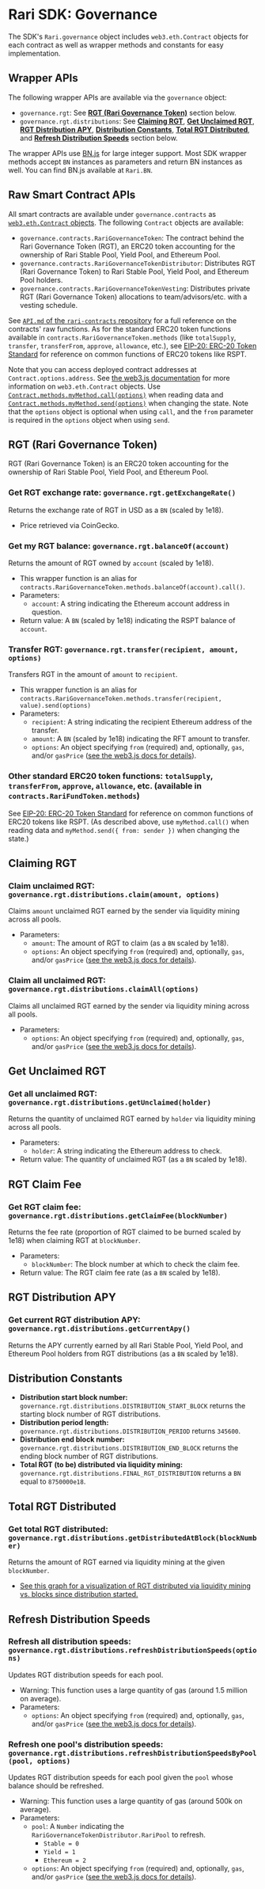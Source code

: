 # Rari SDK: Governance

The SDK's `Rari.governance` object includes `web3.eth.Contract` objects for each contract as well as wrapper methods and constants for easy implementation.

## **Wrapper APIs**

The following wrapper APIs are available via the `governance` object:

- `governance.rgt`: See [**RGT (Rari Governance Token)**](#rgt-rari-governance-token) section below.
- `governance.rgt.distributions`: See [**Claiming RGT**](#claiming-rgt), [**Get Unclaimed RGT**](#get-unclaimed-rgt), [**RGT Distribution APY**](#get-unclaimed-rgt), [**Distribution Constants**](#distribution-constants), [**Total RGT Distributed**](#total-rgt-distributed), and [**Refresh Distribution Speeds**](#get-unclaimed-rgt) section below.

The wrapper APIs use [BN.js](https://github.com/indutny/bn.js) for large integer support. Most SDK wrapper methods accept `BN` instances as parameters and return BN instances as well. You can find BN.js available at `Rari.BN`.

## **Raw Smart Contract APIs**

All smart contracts are available under `governance.contracts` as [`web3.eth.Contract` objects](https://web3js.readthedocs.io/en/v1.2.11/web3-eth-contract.html). The following `Contract` objects are available:

- `governance.contracts.RariGovernanceToken`: The contract behind the Rari Governance Token (RGT), an ERC20 token accounting for the ownership of Rari Stable Pool, Yield Pool, and Ethereum Pool.
- `governance.contracts.RariGovernanceTokenDistributor`: Distributes RGT (Rari Governance Token) to Rari Stable Pool, Yield Pool, and Ethereum Pool holders.
- `governance.contracts.RariGovernanceTokenVesting`: Distributes private RGT (Rari Governance Token) allocations to team/advisors/etc. with a vesting schedule.

See [`API.md` of the `rari-contracts` repository](https://github.com/Rari-Capital/rari-contracts/blob/master/API.md) for a full reference on the contracts' raw functions. As for the standard ERC20 token functions available in `contracts.RariGovernanceToken.methods` (like `totalSupply`, `transfer`, `transferFrom`, `approve`, `allowance`, etc.), see [EIP-20: ERC-20 Token Standard](https://eips.ethereum.org/EIPS/eip-20) for reference on common functions of ERC20 tokens like RSPT.

Note that you can access deployed contract addresses at `Contract.options.address`. See [the web3.js documentation](https://web3js.readthedocs.io/en/v1.2.11/web3-eth-contract.html) for more information on `web3.eth.Contract` objects. Use [`Contract.methods.myMethod.call(options)`](https://web3js.readthedocs.io/en/v1.2.11/web3-eth-contract.html#methods-mymethod-call) when reading data and [`Contract.methods.myMethod.send(options)`](https://web3js.readthedocs.io/en/v1.2.11/web3-eth-contract.html#methods-mymethod-send) when changing the state. Note that the `options` object is optional when using `call`, and the `from` parameter is required in the `options` object when using `send`.

## **RGT (Rari Governance Token)**

RGT (Rari Governance Token) is an ERC20 token accounting for the ownership of Rari Stable Pool, Yield Pool, and Ethereum Pool.

### **Get RGT exchange rate:** `governance.rgt.getExchangeRate()`

Returns the exchange rate of RGT in USD as a `BN` (scaled by 1e18).

- Price retrieved via CoinGecko.

### **Get my RGT balance:** `governance.rgt.balanceOf(account)`

Returns the amount of RGT owned by `account` (scaled by 1e18).

- This wrapper function is an alias for `contracts.RariGovernanceToken.methods.balanceOf(account).call()`.
- Parameters:
  - `account`: A string indicating the Ethereum account address in question.
- Return value: A `BN` (scaled by 1e18) indicating the RSPT balance of `account`.

### **Transfer RGT:** `governance.rgt.transfer(recipient, amount, options)`

Transfers RGT in the amount of `amount` to `recipient`.

- This wrapper function is an alias for `contracts.RariGovernanceToken.methods.transfer(recipient, value).send(options)`
- Parameters:
  - `recipient`: A string indicating the recipient Ethereum address of the transfer.
  - `amount`: A `BN` (scaled by 1e18) indicating the RFT amount to transfer.
  - `options`: An object specifying `from` (required) and, optionally, `gas`, and/or `gasPrice` ([see the web3.js docs for details](https://web3js.readthedocs.io/en/v1.2.11/web3-eth-contract.html#methods-mymethod-send)).

### **Other standard ERC20 token functions:** `totalSupply`, `transferFrom`, `approve`, `allowance`, etc. (available in `contracts.RariFundToken.methods`)

See [EIP-20: ERC-20 Token Standard](https://eips.ethereum.org/EIPS/eip-20) for reference on common functions of ERC20 tokens like RSPT. (As described above, use `myMethod.call()` when reading data and `myMethod.send({ from: sender })` when changing the state.)

## **Claiming RGT**

### **Claim unclaimed RGT:** `governance.rgt.distributions.claim(amount, options)`

Claims `amount` unclaimed RGT earned by the sender via liquidity mining across all pools.

- Parameters:
  - `amount`: The amount of RGT to claim (as a `BN` scaled by 1e18).
  - `options`: An object specifying `from` (required) and, optionally, `gas`, and/or `gasPrice` ([see the web3.js docs for details](https://web3js.readthedocs.io/en/v1.2.11/web3-eth-contract.html#methods-mymethod-send)).

### **Claim all unclaimed RGT:** `governance.rgt.distributions.claimAll(options)`

Claims all unclaimed RGT earned by the sender via liquidity mining across all pools.

- Parameters:
  - `options`: An object specifying `from` (required) and, optionally, `gas`, and/or `gasPrice` ([see the web3.js docs for details](https://web3js.readthedocs.io/en/v1.2.11/web3-eth-contract.html#methods-mymethod-send)).

## **Get Unclaimed RGT**

### **Get all unclaimed RGT:** `governance.rgt.distributions.getUnclaimed(holder)`

Returns the quantity of unclaimed RGT earned by `holder` via liquidity mining across all pools.

- Parameters:
  - `holder`: A string indicating the Ethereum address to check.
- Return value: The quantity of unclaimed RGT (as a `BN` scaled by 1e18).

## **RGT Claim Fee**

### **Get RGT claim fee:** `governance.rgt.distributions.getClaimFee(blockNumber)`

Returns the fee rate (proportion of RGT claimed to be burned scaled by 1e18) when claiming RGT at `blockNumber`.

- Parameters:
  - `blockNumber`: The block number at which to check the claim fee.
- Return value: The RGT claim fee rate (as a `BN` scaled by 1e18).

## **RGT Distribution APY**

### **Get current RGT distribution APY:** `governance.rgt.distributions.getCurrentApy()`

Returns the APY currently earned by all Rari Stable Pool, Yield Pool, and Ethereum Pool holders from RGT distributions (as a `BN` scaled by 1e18).

## **Distribution Constants**

- **Distribution start block number:** `governance.rgt.distributions.DISTRIBUTION_START_BLOCK` returns the starting block number of RGT distributions.
- **Distribution period length:** `governance.rgt.distributions.DISTRIBUTION_PERIOD` returns `345600`.
- **Distribution end block number:** `governance.rgt.distributions.DISTRIBUTION_END_BLOCK` returns the ending block number of RGT distributions.
- **Total RGT (to be) distributed via liquidity mining:** `governance.rgt.distributions.FINAL_RGT_DISTRIBUTION` returns a `BN` equal to `8750000e18`.

## **Total RGT Distributed**

### **Get total RGT distributed:** `governance.rgt.distributions.getDistributedAtBlock(blockNumber)`

Returns the amount of RGT earned via liquidity mining at the given `blockNumber`.

- [See this graph for a visualization of RGT distributed via liquidity mining vs. blocks since distribution started.](https://www.desmos.com/calculator/2yvnflg4ir)

## **Refresh Distribution Speeds**

### **Refresh all distribution speeds:** `governance.rgt.distributions.refreshDistributionSpeeds(options)`

Updates RGT distribution speeds for each pool.

- Warning: This function uses a large quantity of gas (around 1.5 million on average).
- Parameters:
  - `options`: An object specifying `from` (required) and, optionally, `gas`, and/or `gasPrice` ([see the web3.js docs for details](https://web3js.readthedocs.io/en/v1.2.11/web3-eth-contract.html#methods-mymethod-send)).

### **Refresh one pool's distribution speeds:** `governance.rgt.distributions.refreshDistributionSpeedsByPool(pool, options)`

Updates RGT distribution speeds for each pool given the `pool` whose balance should be refreshed.

- Warning: This function uses a large quantity of gas (around 500k on average).
- Parameters:
  - `pool`: A `Number` indicating the `RariGovernanceTokenDistributor.RariPool` to refresh.
    - `Stable = 0`
    - `Yield = 1`
    - `Ethereum = 2`
  - `options`: An object specifying `from` (required) and, optionally, `gas`, and/or `gasPrice` ([see the web3.js docs for details](https://web3js.readthedocs.io/en/v1.2.11/web3-eth-contract.html#methods-mymethod-send)).
